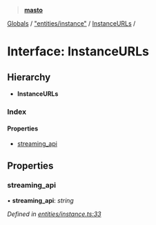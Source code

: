 > **[masto](../README.md)**

[Globals](../globals.md) / ["entities/instance"](../modules/_entities_instance_.md) / [InstanceURLs](_entities_instance_.instanceurls.md) /

# Interface: InstanceURLs

## Hierarchy

* **InstanceURLs**

### Index

#### Properties

* [streaming_api](_entities_instance_.instanceurls.md#streaming_api)

## Properties

###  streaming_api

• **streaming_api**: *string*

*Defined in [entities/instance.ts:33](https://github.com/neet/masto.js/blob/aaa534e/src/entities/instance.ts#L33)*